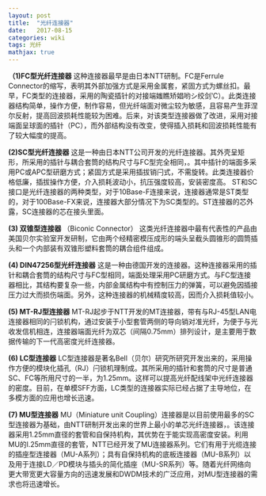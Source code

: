 ```yaml
---
layout: post
title:  "光纤连接器"
date:   2017-08-15
categories: wiki 
tags: 光纤
mathjax: true
---
```


**（1)FC型光纤连接器**   这种连接器最早是由日本NTT研制。FC是Ferrule Connector的缩写，表明其外部加强方式是采用金属套，紧固方式为螺丝扣。最早，FC类型的连接器，采用的陶瓷插针的对接端媸瞧矫娼哟シ绞剑‵C）。此类连接器结构简单，操作方便，制作容易，但光纤端面对微尘较为敏感，且容易产生菲涅尔反射，提高回波损耗性能较为困难。后来，对该类型连接器做了改进，采用对接端面呈球面的插针（PC），而外部结构没有改变，使得插入损耗和回波损耗性能有了较大幅度的提高。

**(2)SC型光纤连接器**  这是一种由日本NTT公司开发的光纤连接器。其外壳呈矩形，所采用的插针与耦合套筒的结构尺寸与FC型完全相同，。其中插针的端面多采用PC或APC型研磨方式；紧固方式是采用插拔销闩式，不需旋转。此类连接器价格低廉，插拔操作方便，介入损耗波动小，抗压强度较高，安装密度高。 ST和SC接口是光纤连接器的两种类型，对于10Base-F连接来说，连接器通常是ST类型的，对于100Base-FX来说，连接器大部分情况下为SC类型的。ST连接器的芯外露，SC连接器的芯在接头里面。

**(3) 双锥型连接器** （Biconic Connector） 这类光纤连接器中最有代表性的产品由美国贝尔实验室开发研制，它由两个经精密模压成形的端头呈截头圆锥形的圆筒插头和一个内部装有双锥形塑料套筒的耦合组件组成。

**(4) DIN47256型光纤连接器**  这是一种由德国开发的连接器。这种连接器采用的插针和耦合套筒的结构尺寸与FC型相同，端面处理采用PC研磨方式。与FC型连接器相比，其结构要复杂一些，内部金属结构中有控制压力的弹簧，可以避免因插接压力过大而损伤端面。另外，这种连接器的机械精度较高，因而介入损耗值较小。

**(5) MT-RJ型连接器**  MT-RJ起步于NTT开发的MT连接器，带有与RJ-45型LAN电连接器相同的闩锁机构，通过安装于小型套管两侧的导向销对准光纤，为便于与光收发信机相连，连接器端面光纤为双芯（间隔0.75mm）排列设计，是主要用于数据传输的下一代高密度光纤连接器。

**(6) LC型连接器**  LC型连接器是著名Bell（贝尔）研究所研究开发出来的，采用操作方便的模块化插孔（RJ）闩锁机理制成。其所采用的插针和套筒的尺寸是普通SC、FC等所用尺寸的一半，为1.25mm。这样可以提高光纤配线架中光纤连接器的密度。目前，在单模SFF方面，LC类型的连接器实际已经占据了主导地位，在多模方面的应用也增长迅速。

**(7) MU型连接器**  MU（Miniature unit Coupling）连接器是以目前使用最多的SC型连接器为基础，由NTT研制开发出来的世界上最小的单芯光纤连接器，。该连接器采用1.25mm直径的套管和自保持机构，其优势在于能实现高密度安装。利用MU的l.25mm直径的套管，NTT已经开发了MU连接器系列。它们有用于光缆连接的插座型连接器（MU-A系列）；具有自保持机构的底板连接器（MU-B系列）以及用于连接LD／PD模块与插头的简化插座（MU-SR系列）等。随着光纤网络向更大带宽更大容量方向的迅速发展和DWDM技术的广泛应用，对MU型连接器的需求也将迅速增长。 
